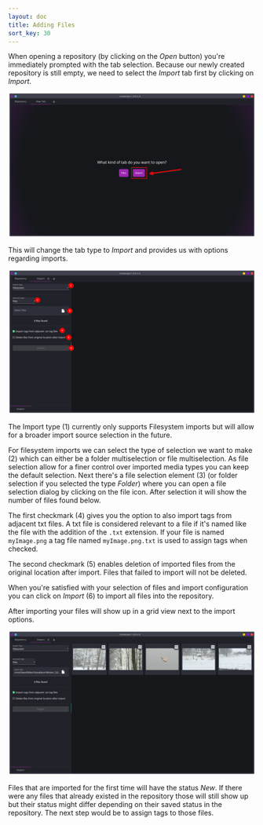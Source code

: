 ```yaml
---
layout: doc
title: Adding Files
sort_key: 30
---
```


When opening a repository (by clicking on the *Open* button) you're immediately prompted with
the tab selection. Because our newly created repository is still empty, we need to select the 
*Import* tab first by clicking on *Import*.

![](/assets/images/mediarepo-tab-selection.png)

This will change the tab type to *Import* and provides us with options regarding imports.

![](/assets/images/mediarepo-import-tab.png)

The Import type (1) currently only supports Filesystem imports but will allow for a broader
import source selection in the future.

For filesystem imports we can select the type of selection we want to make (2) which can either
be a folder multiselection or file multiselection. As file selection allow for a finer control over imported
media types you can keep the default selection. Next there's a file selection element (3) 
(or folder selection if you selected the type *Folder*) where you can open a file selection
dialog by clicking on the file icon. After selection it will show the number of files found below.

The first checkmark (4) gives you the option to also import tags from adjacent txt files. A txt file
is considered relevant to a file if it's named like the file with the addition of the `.txt` extension.
If your file is named `myImage.png` a tag file named `myImage.png.txt` is used to assign tags when checked.

The second checkmark (5) enables deletion of imported files from the original location after import.
Files that failed to import will not be deleted.

When you're satisfied with your selection of files and import configuration you can click on *Import* (6) to
import all files into the repository.

After importing your files will show up in a grid view next to the import options.

![](/assets/images/mediarepo-import-tab-with-files.png)

Files that are imported for the first time will have the status *New*. If there were any files that already
existed in the repository those will still show up but their status might differ depending on their saved
status in the repository.
The next step would be to assign tags to those files.
